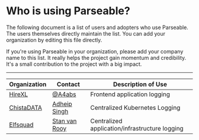 # Who is using Parseable?

The following document is a list of users and adopters who use Parseable. The users themselves directly maintain the list. You can add your organization by editing this file directly.

If you're using Parseable in your organization, please add your company name to this list. It really helps the project gain momentum and credibility. It's a small contribution to the project with a big impact.

---

| Organization | Contact | Description of Use |
| ------------ | ------- | ------------------ |
| [HireXL](https://www.hirexl.in/) | [@A4abs](https://github.com/A4abs) | Frontend application logging |
| [ChistaDATA](https://chistadata.io/) | [Adheip Singh](mailto:adheip.singh@chistadata.com) | Centralized Kubernetes Logging |
| [Elfsquad](https://elfsquad.io) | [Stan van Rooy](https://github.com/stanvanrooy) | Centralized application/infrastructure logging |
